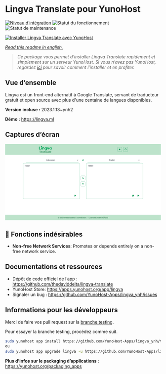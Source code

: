 <!--
N.B.: This README was automatically generated by https://github.com/YunoHost/apps/tree/master/tools/readme_generator
It shall NOT be edited by hand.
-->

# Lingva Translate pour YunoHost

[![Niveau d’intégration](https://dash.yunohost.org/integration/lingva.svg)](https://dash.yunohost.org/appci/app/lingva) ![Statut du fonctionnement](https://ci-apps.yunohost.org/ci/badges/lingva.status.svg) ![Statut de maintenance](https://ci-apps.yunohost.org/ci/badges/lingva.maintain.svg)

[![Installer Lingva Translate avec YunoHost](https://install-app.yunohost.org/install-with-yunohost.svg)](https://install-app.yunohost.org/?app=lingva)

*[Read this readme in english.](./README.md)*

> *Ce package vous permet d’installer Lingva Translate rapidement et simplement sur un serveur YunoHost.
Si vous n’avez pas YunoHost, regardez [ici](https://yunohost.org/#/install) pour savoir comment l’installer et en profiter.*

## Vue d’ensemble

Lingva est un front-end alternatif à Google Translate, servant de traducteur gratuit et open source avec plus d'une centaine de langues disponibles.

**Version incluse :** 2023.1.13~ynh2

**Démo :** https://lingva.ml

## Captures d’écran

![Capture d’écran de Lingva Translate](./doc/screenshots/lingva-id-en.png)

## :red_circle: Fonctions indésirables

- **Non-free Network Services**: Promotes or depends entirely on a non-free network service.

## Documentations et ressources

* Dépôt de code officiel de l’app : <https://github.com/thedaviddelta/lingva-translate>
* YunoHost Store: <https://apps.yunohost.org/app/lingva>
* Signaler un bug : <https://github.com/YunoHost-Apps/lingva_ynh/issues>

## Informations pour les développeurs

Merci de faire vos pull request sur la [branche testing](https://github.com/YunoHost-Apps/lingva_ynh/tree/testing).

Pour essayer la branche testing, procédez comme suit.

``` bash
sudo yunohost app install https://github.com/YunoHost-Apps/lingva_ynh/tree/testing --debug
ou
sudo yunohost app upgrade lingva -u https://github.com/YunoHost-Apps/lingva_ynh/tree/testing --debug
```

**Plus d’infos sur le packaging d’applications :** <https://yunohost.org/packaging_apps>